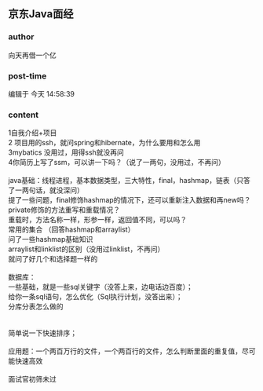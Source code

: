 ## 京东Java面经
### author 
向天再借一个亿
### post-time 

编辑于  今天 14:58:39
### content 
<div class="post-topic-des nc-post-content">
 1自我介绍+项目
 <br/>
 2 项目用的ssh，就问spring和hibernate，为什么要用和怎么用
 <br/>
 3mybatics 没用过，用得ssh就没再问
 <br/>
 4你简历上写了ssm，可以讲一下吗？（说了一两句，没用过，不再问）
 <br/>
 <br/>
 java基础：线程进程，基本数据类型，三大特性，final，hashmap，链表（只答了一两句话，就没深问）
 <br/>
 提了一些问题，final修饰hashmap的情况下，还可以重新注入数据和再new吗？
 <br/>
 private修饰的方法重写和重载情况？
 <br/>
 重载时，方法名称一样，形参一样，返回值不同，可以吗？
 <br/>
 常用的集合 （回答hashmap和arraylist）
 <br/>
 问了一些hashmap基础知识
 <br/>
 arraylist和linklist的区别（没用过linklist，不再问）
 <br/>
 就问了好几个和选择题一样的
 <br/>
 <br/>
 数据库：
 <br/>
 一些基础，就是一些sql关键字（没答上来，边电话边百度）；
 <br/>
 给你一条sql语句，怎么优化（Sql执行计划，没答出来）；
 <br/>
 分库分表怎么做的
 <br/>
 <br/>
 <br/>
 简单说一下快速排序；
 <br/>
 <br/>
 <div>
  应用题：一个两百万行的文件，一个两百行的文件，怎么判断里面的重复值，尽可能快速高效
 </div>
 <div>
  <br/>
 </div>
 <div>
  面试官初筛未过
 </div>
 <br/>
 <span>
 </span>
</div>
